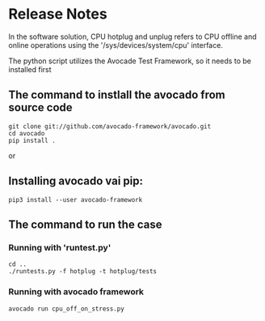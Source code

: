 # Release Notes

In the software solution, CPU hotplug and unplug refers to
CPU offline and online operations using the '/sys/devices/system/cpu' interface.

The python script utilizes the Avocade Test Framework, so it needs to be installed first

## The command to instlall the avocado from source code
```
git clone git://github.com/avocado-framework/avocado.git
cd avocado
pip install .
```

or 

## Installing avocado vai pip:
```
pip3 install --user avocado-framework
```

## The command to run the case
### Running with 'runtest.py'
```
cd ..
./runtests.py -f hotplug -t hotplug/tests
```

### Running with avocado framework
```
avocado run cpu_off_on_stress.py
```
